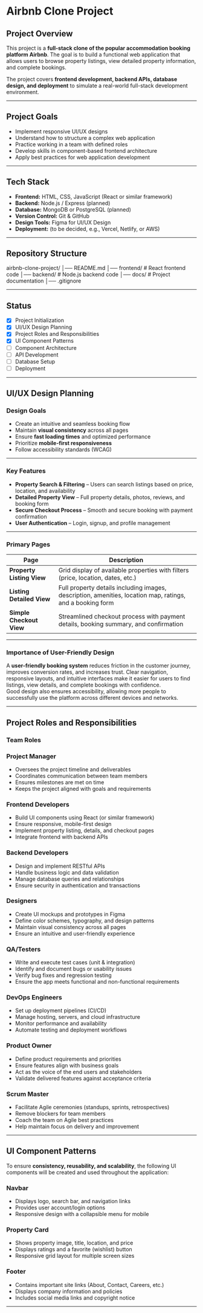 # Airbnb Clone Project

## Project Overview

This project is a **full-stack clone of the popular accommodation booking platform Airbnb**. The goal is to build a functional web application that allows users to browse property listings, view detailed property information, and complete bookings.

The project covers **frontend development, backend APIs, database design, and deployment** to simulate a real-world full-stack development environment.

---

## Project Goals

- Implement responsive UI/UX designs  
- Understand how to structure a complex web application  
- Practice working in a team with defined roles  
- Develop skills in component-based frontend architecture  
- Apply best practices for web application development  

---

## Tech Stack

- **Frontend:** HTML, CSS, JavaScript (React or similar framework)  
- **Backend:** Node.js / Express (planned)  
- **Database:** MongoDB or PostgreSQL (planned)  
- **Version Control:** Git & GitHub  
- **Design Tools:** Figma for UI/UX Design  
- **Deployment:** (to be decided, e.g., Vercel, Netlify, or AWS)  

---

## Repository Structure

airbnb-clone-project/
│── README.md
│── frontend/ # React frontend code
│── backend/ # Node.js backend code
│── docs/ # Project documentation
│── .gitignore


---

## Status

- [x] Project Initialization  
- [x] UI/UX Design Planning  
- [x] Project Roles and Responsibilities  
- [x] UI Component Patterns  
- [ ] Component Architecture  
- [ ] API Development  
- [ ] Database Setup  
- [ ] Deployment  

---

## UI/UX Design Planning

### Design Goals

- Create an intuitive and seamless booking flow  
- Maintain **visual consistency** across all pages  
- Ensure **fast loading times** and optimized performance  
- Prioritize **mobile-first responsiveness**  
- Follow accessibility standards (WCAG)  

---

### Key Features

- **Property Search & Filtering** – Users can search listings based on price, location, and availability  
- **Detailed Property View** – Full property details, photos, reviews, and booking form  
- **Secure Checkout Process** – Smooth and secure booking with payment confirmation  
- **User Authentication** – Login, signup, and profile management  

---

### Primary Pages

| Page                  | Description |
|------------------------|-------------|
| **Property Listing View** | Grid display of available properties with filters (price, location, dates, etc.) |
| **Listing Detailed View** | Full property details including images, description, amenities, location map, ratings, and a booking form |
| **Simple Checkout View** | Streamlined checkout process with payment details, booking summary, and confirmation |

---

### Importance of User-Friendly Design

A **user-friendly booking system** reduces friction in the customer journey, improves conversion rates, and increases trust. Clear navigation, responsive layouts, and intuitive interfaces make it easier for users to find listings, view details, and complete bookings with confidence.  
Good design also ensures accessibility, allowing more people to successfully use the platform across different devices and networks.  

---

## Project Roles and Responsibilities

### Team Roles

### **Project Manager**

- Oversees the project timeline and deliverables  
- Coordinates communication between team members  
- Ensures milestones are met on time  
- Keeps the project aligned with goals and requirements  

### **Frontend Developers**

- Build UI components using React (or similar framework)  
- Ensure responsive, mobile-first design  
- Implement property listing, details, and checkout pages  
- Integrate frontend with backend APIs  

### **Backend Developers**

- Design and implement RESTful APIs  
- Handle business logic and data validation  
- Manage database queries and relationships  
- Ensure security in authentication and transactions  

### **Designers**

- Create UI mockups and prototypes in Figma  
- Define color schemes, typography, and design patterns  
- Maintain visual consistency across all pages  
- Ensure an intuitive and user-friendly experience  

### **QA/Testers**

- Write and execute test cases (unit & integration)  
- Identify and document bugs or usability issues  
- Verify bug fixes and regression testing  
- Ensure the app meets functional and non-functional requirements  

### **DevOps Engineers**

- Set up deployment pipelines (CI/CD)  
- Manage hosting, servers, and cloud infrastructure  
- Monitor performance and availability  
- Automate testing and deployment workflows  

### **Product Owner**

- Define product requirements and priorities  
- Ensure features align with business goals  
- Act as the voice of the end users and stakeholders  
- Validate delivered features against acceptance criteria  

### **Scrum Master**

- Facilitate Agile ceremonies (standups, sprints, retrospectives)  
- Remove blockers for team members  
- Coach the team on Agile best practices  
- Help maintain focus on delivery and improvement  

---

## UI Component Patterns

To ensure **consistency, reusability, and scalability**, the following UI components will be created and used throughout the application:

### **Navbar**

- Displays logo, search bar, and navigation links  
- Provides user account/login options  
- Responsive design with a collapsible menu for mobile  

### **Property Card**

- Shows property image, title, location, and price  
- Displays ratings and a favorite (wishlist) button  
- Responsive grid layout for multiple screen sizes  

### **Footer**

- Contains important site links (About, Contact, Careers, etc.)  
- Displays company information and policies  
- Includes social media links and copyright notice  

---

